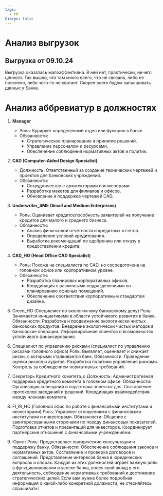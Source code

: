 ```yaml
---
tags:
  - PM
Статус: false
---
```

# Анализ выгрузок
## Выгрузка от 09.10.24
Выгрузка оказалась малоэффективна. В ней нет, практически, ничего ценного. Так вышло, что там много всего, что не связано, либо не пояснено, либо чего-то не хватает. 
Скорее всего будем запрашивать данные у Банка.

# Анализ аббревиатур в должностях 
1. **Manager**
	- Роль: Курирует определенный отдел или функцию в банке.
	- Обязанности:
		- Стратегическое планирование и принятие решений.
		- Управление персоналом и ресурсами.
		- Обеспечение соблюдения нормативных актов и политик.
	
2. **CAD (Computer-Aided Design Specialist)**
	- Должность: Ответственный за создание технических чертежей и проектов для банковских учреждений.
	- Обязанности:
		- Сотрудничество с архитекторами и инженерами.
		- Разработка макетов для филиалов и офисов.
		- Обновление и поддержка чертежей CAD.

3. **Underwriter_SME (Small and Medium Enterprises)**
	- Роль: Оценивает кредитоспособность заявителей на получение кредитов для малого и среднего бизнеса.
	- Обязанности:
		- Анализ финансовой отчетности и кредитных отчетов.
		- Определение условий кредитования.
		- Выработка рекомендаций по одобрению или отказу в предоставлении кредита.

4. **CAD_HO (Head Office CAD Specialist)**
	- Роль: Похожа на специалиста по CAD, но сосредоточена на головном офисе или корпоративном уровне.
	- Обязанности:
		- Разработка планировок корпоративных офисов.
		- Координация с различными подразделениями по планированию офисных помещений.
		- Обеспечение соответствия корпоративным стандартам дизайна.

5. Green_HO (Специалист по экологичному банковскому делу)
Роль: Занимается инициативами в области устойчивого развития в банке.
Обязанности:
Разработка и продвижение экологически чистых банковских продуктов.
Внедрение экологически чистых методов в банковские операции.
Информирование клиентов о возможностях устойчивого финансирования.
6. Специалист по управлению рисками (специалист по управлению рисками головного офиса)
Роль: Выявляет, оценивает и снижает риски, с которыми сталкивается банк.
Обязанности:
Проведение оценки рисков и аудитов.
Разработка политики управления рисками.
Контроль за соблюдением нормативных требований.
7. Секретарь Кредитного комитета_о
Должность: Административная поддержка кредитного комитета в головном офисе.
Обязанности:
Организация совещаний и подготовка повесток дня.
Составление протоколов заседаний и решений.
Координация взаимодействия между членами комитета.
8. FI_IR_HO (Головной офис по работе с финансовыми институтами и инвесторами)
Роль: Управляет отношениями с финансовыми институтами и инвесторами.
Обязанности:
Общение с заинтересованными сторонами по поводу финансовых показателей.
Подготовка отчетов и презентаций для инвесторов.
Координирует партнерские отношения с финансовыми учреждениями.
9. Юрист
Роль: Предоставляет юридические консультации и поддержку банку.
Обязанности:
Обеспечение соблюдения законов и нормативных актов.
Составление и проверка договоров и соглашений.
Представление интересов банка в юридических вопросах и спорах.
Каждая из этих должностей играет важную роль в функционировании и успехе банка, внося свой вклад в его деятельность, соблюдение нормативных требований и достижение стратегических целей. Если вам нужна более подробная информация о какой-либо конкретной должности, не стесняйтесь спрашивать!
